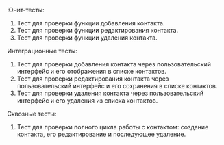 Юнит-тесты:
1. Тест для проверки функции добавления контакта.
2. Тест для проверки функции редактирования контакта.
3. Тест для проверки функции удаления контакта.

Интеграционные тесты:
1. Тест для проверки добавления контакта через пользовательский интерфейс и его отображения
в списке контактов.
2. Тест для проверки редактирования контакта через пользовательский интерфейс и его сохранения
в списке контактов.
3. Тест для проверки удаления контакта через пользовательский интерфейс и его удаления из списка контактов.

Сквозные тесты:
1. Тест для проверки полного цикла работы с контактом: создание контакта, его редактирование
и последующее удаление.